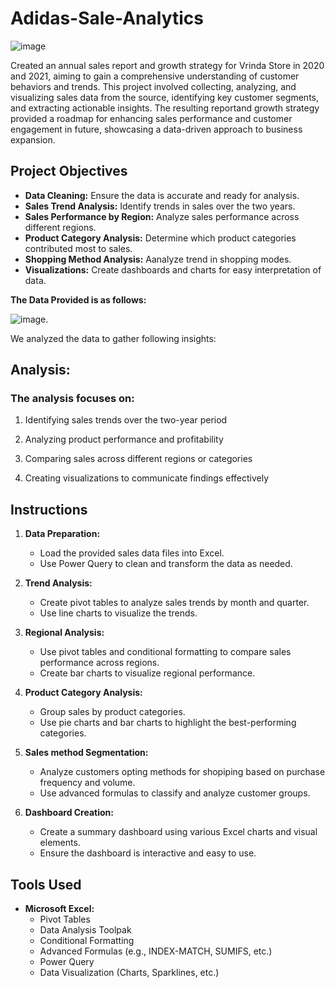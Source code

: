# Adidas-Sale-Analytics
![image](https://github.com/user-attachments/assets/b5ae6c87-6c42-497a-9960-6cc2495a57f1)

Created an annual sales report and growth strategy for Vrinda Store in 2020 and 2021, aiming to gain a comprehensive understanding of customer behaviors and trends. This project involved collecting, analyzing, and
visualizing sales data from the source, identifying key customer segments, and extracting actionable insights. The resulting reportand growth strategy provided a roadmap for enhancing sales performance and customer engagement in future, showcasing a data-driven approach to business expansion.

## Project Objectives

- **Data Cleaning:** Ensure the data is accurate and ready for analysis.
- **Sales Trend Analysis:** Identify trends in sales over the two years.
- **Sales Performance by Region:** Analyze sales performance across different regions.
- **Product Category Analysis:** Determine which product categories contributed most to sales.
- **Shopping Method Analysis:** Aanalyze trend in shopping modes.
- **Visualizations:** Create dashboards and charts for easy interpretation of data.

**The Data Provided is as follows:**

![image](https://github.com/user-attachments/assets/03e505ea-3cd3-4548-aee2-8c187a732fee).

We analyzed the data to gather following insights:
## Analysis:
### The analysis focuses on:

1. Identifying sales trends over the two-year period
  
2. Analyzing product performance and profitability

3. Comparing sales across different regions or categories

4. Creating visualizations to communicate findings effectively

## Instructions

1. **Data Preparation:**
   - Load the provided sales data files into Excel.
   - Use Power Query to clean and transform the data as needed.

2. **Trend Analysis:**
   - Create pivot tables to analyze sales trends by month and quarter.
   - Use line charts to visualize the trends.

3. **Regional Analysis:**
   - Use pivot tables and conditional formatting to compare sales performance across regions.
   - Create bar charts to visualize regional performance.

4. **Product Category Analysis:**
   - Group sales by product categories.
   - Use pie charts and bar charts to highlight the best-performing categories.

5. **Sales method Segmentation:**
   - Analyze customers opting methods for shopiping based on purchase frequency and volume.
   - Use advanced formulas to classify and analyze customer groups.

6. **Dashboard Creation:**
   - Create a summary dashboard using various Excel charts and visual elements.
   - Ensure the dashboard is interactive and easy to use.

## Tools Used

- **Microsoft Excel:**
  - Pivot Tables
  - Data Analysis Toolpak
  - Conditional Formatting
  - Advanced Formulas (e.g., INDEX-MATCH, SUMIFS, etc.)
  - Power Query
  - Data Visualization (Charts, Sparklines, etc.)
